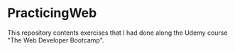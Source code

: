 # PracticingWeb

This repository contents exercises that I had done along the Udemy course "The Web Developer Bootcamp".
